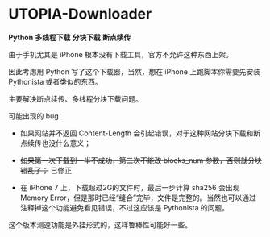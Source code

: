 # UTOPIA-Downloader
**Python** **多线程下载** **分块下载** **断点续传**

由于手机尤其是 iPhone 根本没有下载工具，官方不允许这种东西上架。

因此考虑用 Python 写了这个下载器，当然，想在 iPhone 上跑脚本你需要先安装 Pythonista 或者类似的东西。

主要解决断点续传、多线程分块下载问题。

可能出现的 bug ：

* 如果网站并不返回 Content-Length 会引起错误，对于这种网站分块下载和断点续传也没什么意义；

* ~~如果第一次下载到一半不成功，第二次不能改 blocks_num 参数，否则就分块错乱了；~~ 已修正

* 在 iPhone 7 上，下载超过2G的文件时，最后一步计算 sha256 会出现 Memory Error，但是那时已经“缝合”完毕，文件是完整的。当然也可以通过注释掉这个功能避免看见错误，不过这应该是 Pythonista 的问题。

这个版本测速功能是外挂形式的，这样鲁棒性可能好一些。
